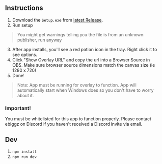 
## Instructions
1. Download the `Setup.exe` from [latest Release](https://github.com/ebiggz/ph-discord-activity-overlay/releases/latest).
2. Run setup 
> You might get warnings telling you the file is from an unknown publisher, run anyway
3. After app installs, you'll see a red potion icon in the tray. Right click it to see options.
4. Click "Show Overlay URL" and copy the url into a Browser Source in OBS. Make sure browser source dimensions match the canvas size (ie 1280 x 720)
5. Done!
> Note: App must be running for overlay to function. App will automatically start when Windows does so you don't have to worry about it.

### Important!
You must be whitelisted for this app to function properly. Please contact ebiggz on Discord if you haven't received a Discord invite via email.

## Dev

1. `npm install`
2. `npm run dev`
